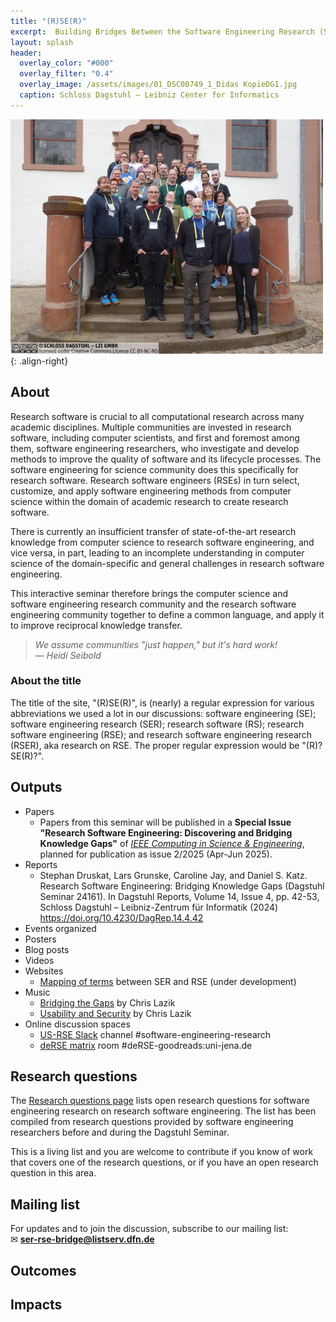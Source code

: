 ```yaml
---
title: "(R)SE(R)"
excerpt:  Building Bridges Between the Software Engineering Research (SER) and Research Software Engineering (RSE) Communities
layout: splash
header:
  overlay_color: "#000"
  overlay_filter: "0.4"
  overlay_image: /assets/images/01_DSC00749_1_Didas KopieDG1.jpg
  caption: Schloss Dagstuhl – Leibniz Center for Informatics
---
```


![Participants in Dagstuhl Seminar 24161](/assets/images/24161.02.s.jpg){: .align-right}

## About

Research software is crucial to all computational research across many academic disciplines. Multiple communities are invested in research software, including computer scientists, and first and foremost among them, software engineering researchers, who investigate and develop methods to improve the quality of software and its lifecycle processes. The software engineering for science community does this specifically for research software. Research software engineers (RSEs) in turn select, customize, and apply software engineering methods from computer science within the domain of academic research to create research software.

There is currently an insufficient transfer of state-of-the-art research knowledge from computer science to research software engineering, and vice versa, in part, leading to an incomplete understanding in computer science of the domain-specific and general challenges in research software engineering.

This interactive seminar therefore brings the computer science and software engineering research community and the research software engineering community together to define a common language, and apply it to improve reciprocal knowledge transfer.

> *We assume communities "just happen," but it's hard work!*<br>
> *&mdash; Heidi Seibold*

### About the title

The title of the site, "(R)SE(R)", is (nearly) a regular expression for various abbreviations we used a lot in our discussions:
software engineering (SE); 
software engineering research (SER);
research software (RS);
research software engineering (RSE); and
research software engineering research (RSER), aka research on RSE.
The proper regular expression would be "(R)?SE(R)?".

## Outputs

* Papers
  - Papers from this seminar will be published in a **Special Issue "Research Software Engineering: Discovering and Bridging Knowledge Gaps"**
    of [*IEEE Computing in Science & Engineering*](https://ieeexplore.ieee.org/xpl/aboutJournal.jsp?punumber=5992),  
    planned for publication as issue 2/2025 (Apr-Jun 2025).
* Reports
  - Stephan Druskat, Lars Grunske, Caroline Jay, and Daniel S. Katz. Research Software Engineering: Bridging Knowledge Gaps (Dagstuhl Seminar 24161). In Dagstuhl Reports, Volume 14, Issue 4, pp. 42-53, Schloss Dagstuhl – Leibniz-Zentrum für Informatik (2024) <https://doi.org/10.4230/DagRep.14.4.42>
* Events organized
* Posters
* Blog posts
* Videos
* Websites
  - [Mapping of terms](/mapping-of-terms) between SER and RSE (under development)
* Music
  - [Bridging the Gaps](/assets/music/Bridging%20the%20Gaps.mp3) by Chris Lazik
  - [Usability and Security](/assets/music/Usability%20and%20Security.mp3) by Chris Lazik
* Online discussion spaces
  - [US-RSE Slack](https://usrse.slack.com) channel  #software-engineering-research
  - [deRSE matrix](https://matrix.to/#/#de-rse.org:matrix.org) room #deRSE-goodreads:uni-jena.de

## Research questions

The [Research questions page](/research-questions/) lists open research questions for software engineering research on research software engineering. The list has been compiled from research questions provided by software engineering researchers before and during the Dagstuhl Seminar.

This is a living list and you are welcome to contribute if you know of work that covers one of the research questions, or if you have an open research question in this area.


## Mailing list

For updates and to join the discussion, subscribe to our mailing list:  
✉ [**ser-rse-bridge@listserv.dfn.de**](https://www.listserv.dfn.de/sympa/info/ser-rse-bridge)

## Outcomes

## Impacts
